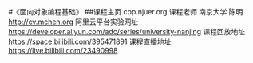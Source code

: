 #《面向对象编程基础》
##课程主页 cpp.njuer.org
课程老师 南京大学 陈明 http://cv.mchen.org
阿里云平台实验网址 https://developer.aliyun.com/adc/series/university-nanjing
课程回放地址 https://space.bilibili.com/395471891
课程直播地址 https://live.bilibili.com/23490998
